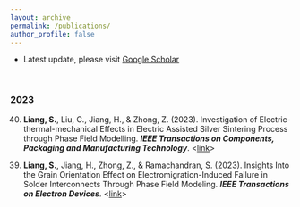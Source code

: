 ```yaml
---
layout: archive
permalink: /publications/
author_profile: false
---
```


<div class="navbar">
  <div class="navbar-inner">
      <ul class="nav">
          <li>Latest update, please visit <a href="https://scholar.google.com/citations?user=75dvrNYAAAAJ&hl=en&oi=ao">Google Scholar</a></li>
      </ul>
  </div>
</div>

<br>

### 2023


<ol start="40"> <li> <b>Liang, S.</b>, Liu, C., Jiang, H., & Zhong, Z. (2023). Investigation of Electric-thermal-mechanical Effects in Electric Assisted Silver Sintering Process through Phase Field Modelling. <i><b>IEEE Transactions on Components, Packaging and Manufacturing Technology</b></i>. <<a href="https://ieeexplore.ieee.org/abstract/document/10295485?casa_token=hVZOxTe8uhYAAAAA:IxuVUJvk0SjXYn1NRriqb_hKd467ZhY9EPDvA4k_eT-L4xnG8bbzlHUVAZLGvFJ3fnWmzkSM3Q">link</a>></li></ol>


<ol start="39"> <li> <b>Liang, S.</b>, Jiang, H., Zhong, Z., & Ramachandran, S. (2023). Insights Into the Grain Orientation Effect on Electromigration-Induced Failure in Solder Interconnects Through Phase Field Modeling. <i><b>IEEE Transactions on Electron Devices</b></i>. <<a href="https://ieeexplore.ieee.org/abstract/document/10239697?casa_token=MdkCjVoYMO8AAAAA:2ecLNZSHgAmBkk7DTFfZX_w_33erna_w3knGwwcGyZSf-Rjme1xgt_2jKCmrKV69gqVk_T126g">link</a>></li></ol>



